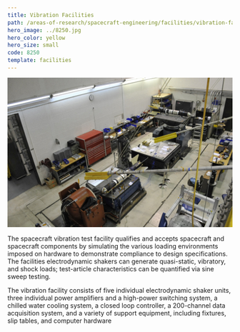 ```yaml
---
title: Vibration Facilities
path: /areas-of-research/spacecraft-engineering/facilities/vibration-facilities
hero_image: ../8250.jpg
hero_color: yellow
hero_size: small
code: 8250
template: facilities
---
```

![The spacecraft vibration test facility](vibration.jpg)

The spacecraft vibration test facility qualifies and accepts spacecraft and spacecraft components by simulating the various loading environments imposed on hardware to demonstrate compliance to design specifications. The facilities electrodynamic shakers can generate quasi-static, vibratory, and shock loads; test-article characteristics can be quantified via sine sweep testing. 

The vibration facility consists of five individual electrodynamic shaker units, three individual power amplifiers and a high-power switching system, a chilled water cooling system, a closed loop controller, a 200-channel data acquisition system, and a variety of support equipment, including fixtures, slip tables, and computer hardware